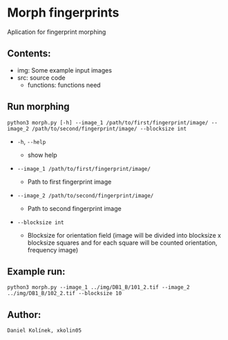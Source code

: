 # Morph fingerprints

Aplication for fingerprint morphing

## Contents:
-   img: Some example input images
-   src: source code
    - functions: functions need

## Run morphing
`python3 morph.py [-h] --image_1 /path/to/first/fingerprint/image/ --image_2 /path/to/second/fingerprint/image/ --blocksize int `         

-   `-h`, `--help`
    -   show help

-   `--image_1 /path/to/first/fingerprint/image/`
    -   Path to first fingerprint image

-   `--image_2 /path/to/second/fingerprint/image/`
    -   Path to second fingerprint image

-   `--blocksize int`
    -   Blocksize for orientation field (image will be divided into blocksize x blocksize squares and for each square will be counted orientation, frequency image)

## Example run:
`python3 morph.py --image_1 ../img/DB1_B/101_2.tif --image_2 ../img/DB1_B/102_2.tif --blocksize 10`

## Author: 
    Daniel Kolínek, xkolin05